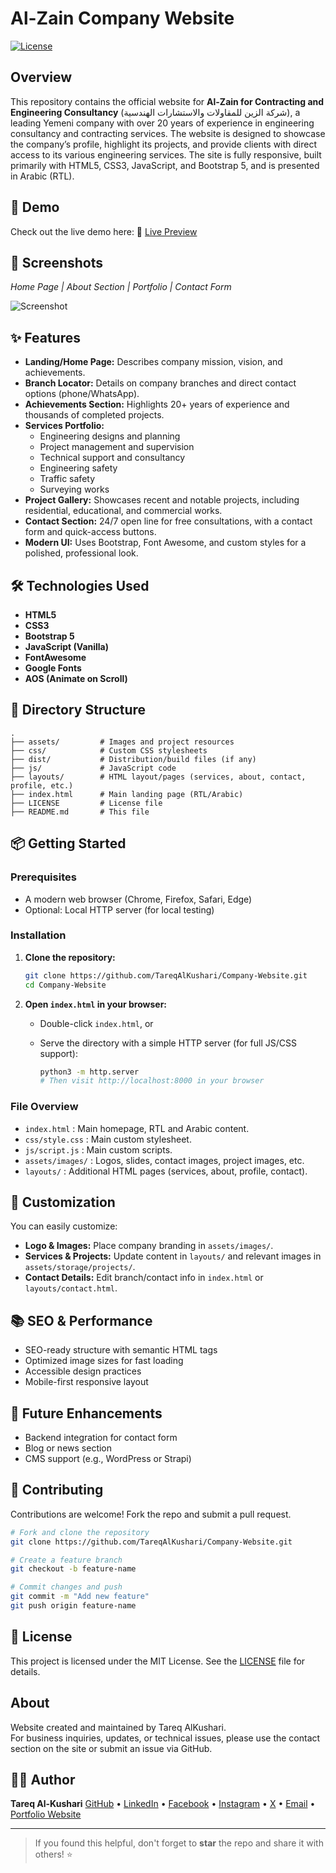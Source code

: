 # Al-Zain Company Website

[![License](https://img.shields.io/badge/license-MIT-blue.svg)](LICENSE)

## Overview

This repository contains the official website for **Al-Zain for Contracting and Engineering Consultancy** (شركة الزين للمقاولات والاستشارات الهندسية), a leading Yemeni company with over 20 years of experience in engineering consultancy and contracting services. The website is designed to showcase the company’s profile, highlight its projects, and provide clients with direct access to its various engineering services. The site is fully responsive, built primarily with HTML5, CSS3, JavaScript, and Bootstrap 5, and is presented in Arabic (RTL).

## 🚀 Demo

Check out the live demo here: 🔗 [Live Preview](https://tareqalkushari.github.io/Company-Website/)

## 📸 Screenshots

*Home Page | About Section | Portfolio | Contact Form*

![Screenshot](assets/screencapture.png)

## ✨ Features

- **Landing/Home Page:** Describes company mission, vision, and achievements.
- **Branch Locator:** Details on company branches and direct contact options (phone/WhatsApp).
- **Achievements Section:** Highlights 20+ years of experience and thousands of completed projects.
- **Services Portfolio:** 
  - Engineering designs and planning
  - Project management and supervision
  - Technical support and consultancy
  - Engineering safety
  - Traffic safety
  - Surveying works
- **Project Gallery:** Showcases recent and notable projects, including residential, educational, and commercial works.
- **Contact Section:** 24/7 open line for free consultations, with a contact form and quick-access buttons.
- **Modern UI:** Uses Bootstrap, Font Awesome, and custom styles for a polished, professional look.

## 🛠️ Technologies Used

* **HTML5**
* **CSS3**
* **Bootstrap 5**
* **JavaScript (Vanilla)**
* **FontAwesome**
* **Google Fonts**
* **AOS (Animate on Scroll)**

## 📁 Directory Structure

```
.
├── assets/         # Images and project resources
├── css/            # Custom CSS stylesheets
├── dist/           # Distribution/build files (if any)
├── js/             # JavaScript code
├── layouts/        # HTML layout/pages (services, about, contact, profile, etc.)
├── index.html      # Main landing page (RTL/Arabic)
├── LICENSE         # License file
├── README.md       # This file
```

## 📦 Getting Started

### Prerequisites

- A modern web browser (Chrome, Firefox, Safari, Edge)
- Optional: Local HTTP server (for local testing)

### Installation

1. **Clone the repository:**

   ```bash
   git clone https://github.com/TareqAlKushari/Company-Website.git
   cd Company-Website
   ```

2. **Open `index.html` in your browser:**

   - Double-click `index.html`, or
   - Serve the directory with a simple HTTP server (for full JS/CSS support):

     ```bash
     python3 -m http.server
     # Then visit http://localhost:8000 in your browser
     ```

### File Overview

- `index.html` : Main homepage, RTL and Arabic content.
- `css/style.css` : Main custom stylesheet.
- `js/script.js` : Main custom scripts.
- `assets/images/` : Logos, slides, contact images, project images, etc.
- `layouts/` : Additional HTML pages (services, about, profile, contact).

## 🧩 Customization

You can easily customize:

- **Logo & Images:** Place company branding in `assets/images/`.
- **Services & Projects:** Update content in `layouts/` and relevant images in `assets/storage/projects/`.
- **Contact Details:** Edit branch/contact info in `index.html` or `layouts/contact.html`.

## 📚 SEO & Performance

* SEO-ready structure with semantic HTML tags
* Optimized image sizes for fast loading
* Accessible design practices
* Mobile-first responsive layout

## 📌 Future Enhancements

* Backend integration for contact form
* Blog or news section
* CMS support (e.g., WordPress or Strapi)

## 🤝 Contributing

Contributions are welcome! Fork the repo and submit a pull request.

```bash
# Fork and clone the repository
git clone https://github.com/TareqAlKushari/Company-Website.git

# Create a feature branch
git checkout -b feature-name

# Commit changes and push
git commit -m "Add new feature"
git push origin feature-name
```

## 📝 License

This project is licensed under the MIT License. See the [LICENSE](LICENSE) file for details.

## About

Website created and maintained by Tareq AlKushari.  
For business inquiries, updates, or technical issues, please use the contact section on the site or submit an issue via GitHub.

## 🙋‍♂️ Author

**Tareq Al-Kushari**   [GitHub](https://github.com/TareqAlKushari) • [LinkedIn](https://www.linkedin.com/) • [Facebook](https://www.facebook.com/profile.php?id=61562736475116&mibextid=ZbWKwL) • [Instagram](https://www.instagram.com/tareq.al.kushari?igsh=MTBhZjRuYnFoMWw1YQ==) • [X](https://x.com/Al_Kushari?t=gU61bcmlDbtf3KV4kqGULA&s=09) • [Email](mailto:tareq.al.kushari@gmail.com) • [Portfolio Website](#)

---

> If you found this helpful, don't forget to **star** the repo and share it with others! ⭐
